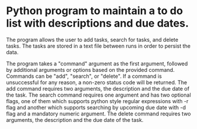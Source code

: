 # Python program to maintain a to do list with descriptions and due dates.

The program allows the user to add tasks, search for tasks, and delete tasks. The tasks are stored in a text file between runs in order to persist the data.

The program takes a "command" argument as the first argument, followed by additional arguments or options based on the provided command.  Commands can be "add", "search", or "delete". If a command is unsuccessful for any reason, a non-zero status code will be returned. The add command requires two arguments, the description and the due date of the task. The search command requires one argument and has two optional flags, one of them which supports python style regular expressions with -r flag and another which supports searching by upcoming due date with -d flag and a mandatory numeric argument. The delete command requires two arguments, the description and the due date of the task.
